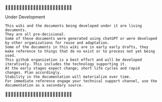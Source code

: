🚧🚧🚧🚧🚧🚧🚧🚧🚧🚧🚧🚧🚧🚧🚧🚧🚧🚧🚧🚧🚧🚧🚧🚧

Under Development

    This wiki and the documents being developed under it are living documents.
    They are all pre-decisional.
    Some of these documents were generated using chatGPT or were developed by other organizations for reuse and adaptation.
    Some of the documents in this wiki are in early early drafts, they make reference to things that do no exist or to process not yet being used.
    This github organization is a best effort and will be developed iteratively. This includes the technology supporting it.
    At the early stages expect change; short life cycles and rapid changes. Plan accordingly.
    Stability in the documentation will materialize over time.
    For immediate reference engage your technical support channel, use the documentation as a secondary source.

🚧🚧🚧🚧🚧🚧🚧🚧🚧🚧🚧🚧🚧🚧🚧🚧🚧🚧🚧🚧🚧🚧🚧🚧
